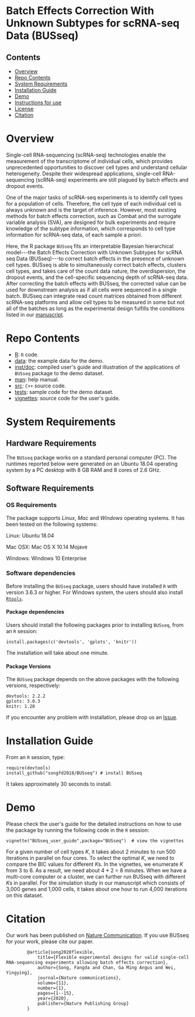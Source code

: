 # Batch Effects Correction With Unknown Subtypes for scRNA-seq Data (BUSseq)

## Contents

- [Overview](#overview)
- [Repo Contents](#repo-contents)
- [System Requirements](#system-requirements)
- [Installation Guide](#installation-guide)
- [Demo](#demo)
- [Instructions for use](#instructions-for-use)
- [License](./LICENSE)
- [Citation](#citation)

# Overview
Single-cell RNA-sequencing (scRNA-seq) technologies enable the measurement of the transcriptome of individual cells, which provides unprecedented opportunities to discover cell types and understand cellular heterogeneity. Despite their widespread applications, single-cell RNA-sequencing (scRNA-seq) experiments are still plagued by batch effects and dropout events.

One of the major tasks of scRNA-seq experiments is to identify cell types for a population of cells. Therefore, the cell type of each individual cell is always unknown and is the target of inference. However, most existing methods for batch effects correction, such as Combat and the surrogate variable analysis (SVA), are designed for bulk experiments and require knowledge of the subtype information, which corresponds to cell type information for scRNA-seq data, of each sample a priori.
  
Here, the R package `BUSseq` fits an interpretable Bayesian hierarchical model---the Batch Effects Correction with Unknown Subtypes for scRNA seq Data (BUSseq)---to correct batch effects in the presence of unknown cell types. BUSseq is able to simultaneously correct batch effects, clusters cell types, and takes care of the count data nature, the overdispersion, the dropout events, and the cell-specific sequencing depth of scRNA-seq data. After correcting the batch effects with BUSseq, the corrected value can be used for downstream analysis as if all cells were sequenced in a single batch. BUSseq can integrate read count matrices obtained from different scRNA-seq platforms and allow cell types to be measured in some but not all of the batches as long as the experimental design fulfills the conditions listed in our [manuscript](https://www.biorxiv.org/content/10.1101/533372v3).

# Repo Contents

- [R](./R): `R` code.
- [data](./data): the example data for the demo.
- [inst/doc](./inst/doc): compiled user's guide and illustration of the applications of `BUSseq` package to the demo dataset.
- [man](./man): help manual.
- [src](./src): `C++` source code.
- [tests](./tests): sample code for the demo dataset.
- [vignettes](./vignettes): source code for the user's guide.

# System Requirements

## Hardware Requirements

The `BUSseq` package works on a standard personal computer (PC). The runtimes reported below were generated on an Ubuntu 18.04 operating system by a PC desktop with 8 GB RAM and 8 cores of 2.6 GHz.

## Software Requirements

### OS Requirements

The package supports *Linux*, *Mac* and *Windows* operating systems. It has been tested on the following systems:

Linux: Ubuntu 18.04

Mac OSX: Mac OS X 10.14 Mojave

Windows: Windows 10 Enterprise

### Software dependencies

Before installing the `BUSseq` package, users should have installed `R` with version 3.6.3 or higher. For Windows system, the users should also install [`Rtools`](https://cran.r-project.org/bin/windows/Rtools/).


#### Package dependencies

Users should install the following packages prior to installing `BUSseq`, from an `R` session:

```
install.packages(c('devtools', 'gplots', 'knitr'))
```

The installation will take about one minute.

#### Package Versions

The `BUSseq` package depends on the above packages with the following versions, respectively:

```
devtools: 2.2.2
gplots: 3.0.3
knitr: 1.28
```

If you encounter any problem with installation, please drop us an [Issue](https://github.com/songfd2018/BUSseq/issues). 

# Installation Guide

From an `R` session, type:

```
require(devtools)
install_github("songfd2018/BUSseq") # install BUSseq
```

It takes approximately 30 seconds to install. 

# Demo

Please check the user's guide for the detailed instructions on how to use the package by running the following code in the `R` session:

```
vignette("BUSseq_user_guide",package="BUSseq")  # view the vignettes
```

For a given number of cell types *K*, it takes about 2 minutes to run 500 iterations in parallel on four cores. To select the optimal *K*, we need to compare the BIC values for different *K*s. In the vignettes, we enumerate *K* from 3 to 6. As a result, we need about 4 * 2 = 8 minutes. When we have a multi-core computer or a cluster, we can further run BUSseq with different *K*s in parallel. For the simulation study in our manuscript which consists of 3,000 genes and 1,000 cells, it takes about one hour to run 4,000 iterations on this dataset. 

# Citation
Our work has been published on [Nature Communication](https://www.nature.com/articles/s41467-020-16905-2). If you use BUSseq for your work, please cite our paper.

```
		@article{song2020flexible,
  			title={Flexible experimental designs for valid single-cell RNA-sequencing experiments allowing batch effects correction},
  			author={Song, Fangda and Chan, Ga Ming Angus and Wei, Yingying},
  			journal={Nature communications},
  			volume={11},
  			number={1},
  			pages={1--15},
  			year={2020},
  			publisher={Nature Publishing Group}
		}
```
